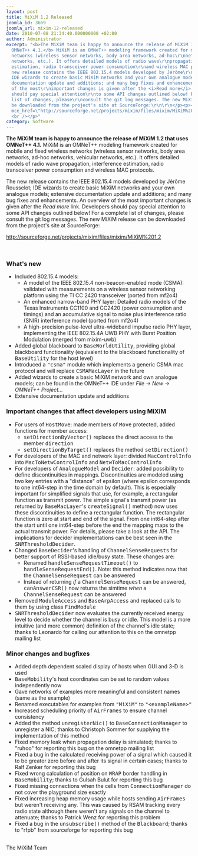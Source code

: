 ```yaml
---
layout: post
title: MiXiM 1.2 Released
joomla_id: 3669
joomla_url: mixim-12-released
date: 2010-07-08 21:34:40.000000000 +02:00
author: Administrator
excerpt: "<b>The MiXiM team is happy to announce the release of MiXiM 1.2 that uses
  OMNeT++ 4.1.</b> MiXiM is an OMNeT++ modeling framework created for mobile and fixed\r\nwireless
  networks (wireless sensor networks, body area networks, ad-hoc\r\nnetworks, vehicular
  networks, etc.). It offers detailed models of radio wave\r\npropagation, interference
  estimation, radio transceiver power consumption\r\nand wireless MAC protocols.\r\n\r\n<p>\r\nThe
  new release contains the IEEE 802.15.4 models developed by Jérôme\r\nRousselot;
  IDE wizards to create basic MiXiM networks and your own analogue models; extensive
  documentation update and additions; and many bug fixes and enhancements. An overview
  of the most\r\nimportant changes is given after the <i>Read more</i> link. Developers
  should pay special attention\r\nto some API changes outlined below! For a complete
  list of changes, please\r\nconsult the git log messages. The new MiXiM release can
  be downloaded from the project's site at SourceForge:\r\n\r\n</p><p><a target=\"_blank\"
  mce_href=\"http://sourceforge.net/projects/mixim/files/mixim/MiXiM%201.2\" href=\"http://sourceforge.net/projects/mixim/files/mixim/MiXiM%201.2\">\r\nhttp://sourceforge.net/projects/mixim/files/mixim/MiXiM%201.2</a>
  <br /></p>"
category: Software
---
```

<b>The MiXiM team is happy to announce the release of MiXiM 1.2 that uses OMNeT++ 4.1.</b> MiXiM is an OMNeT++ modeling framework created for mobile and fixed
wireless networks (wireless sensor networks, body area networks, ad-hoc
networks, vehicular networks, etc.). It offers detailed models of radio wave
propagation, interference estimation, radio transceiver power consumption
and wireless MAC protocols.

<p>
The new release contains the IEEE 802.15.4 models developed by Jérôme
Rousselot; IDE wizards to create basic MiXiM networks and your own analogue models; extensive documentation update and additions; and many bug fixes and enhancements. An overview of the most
important changes is given after the <i>Read more</i> link. Developers should pay special attention
to some API changes outlined below! For a complete list of changes, please
consult the git log messages. The new MiXiM release can be downloaded from the project's site at SourceForge:

</p><p><a target="_blank" mce_href="http://sourceforge.net/projects/mixim/files/mixim/MiXiM%201.2" href="http://sourceforge.net/projects/mixim/files/mixim/MiXiM%201.2">
http://sourceforge.net/projects/mixim/files/mixim/MiXiM%201.2</a> <br /></p><br /><h3>What's new</h3>

<ul>
  <li> Included 802.15.4 models:
    <ul>
      <li> A model of the IEEE 802.15.4 non-beacon-enabled mode (CSMA): validated
      with measurements on a wireless sensor networking platform using the TI CC
      2420 transceiver (ported from mf2o4)
      </li><li> An enhanced narrow-band PHY layer: Detailed radio models of the Texas
      Instruments CC1100 and CC2420 (power consumption and timings) and an
      accumulative signal to noise plus interference ratio (SNIR) interference model
      (ported from mf2o4)
      </li><li> A high-precision pulse-level ultra-wideband impulse radio PHY layer,
      implementing the IEEE 802.15.4A UWB PHY with Burst Position Modulation (merged
      from mixim-uwb)
  </li></ul>
  </li><li> Added global blackboard to <tt>BaseWorldUtility</tt>, providing global blackboard functionality (equivalent to the blackboard functionality of <tt>BaseUtility</tt> for the host level)
  </li><li> Introduced a <tt>"csma"</tt> module which implements a generic CSMA mac protocol and will replace <tt>CSMAMacLayer</tt> in the future
  </li><li> Added wizards to create a basic MiXiM network and own analogue models; can be found in the OMNeT++ IDE under <i>File -&gt; New -&gt; OMNeT++ Project...</i>
  </li><li> Extensive documentation update and additions
</li></ul>


<h3>Important changes that affect developers using MiXiM</h3>

<ul>
  <li> For users of <tt>HostMove</tt>: made members of <tt>Move</tt> protected, added functions for member access:
    <ul>
      <li> <tt>setDirectionByVector()</tt> replaces the direct access to the member <tt>direction</tt>
      </li><li> <tt>setDirectionByTarget()</tt> replaces the method <tt>setDirection()</tt>
    </li></ul>
  </li><li> For developers of the MAC and network layer: divided <tt>MacControlInfo</tt> into <tt>MacToNetwControlInfo</tt> and <tt>NetwToMacControlInfo</tt>
  </li><li> For developers of <tt>AnalogueModel</tt> and <tt>Decider</tt>: added possibility to define discontinuities in mappings.
       Discontinuities are modeled using two key entries with a "distance" of epsilon
       (where epsilon corresponds to one int64-step in the time domain by default).
       This is especially important for simplified signals that use, for example, a rectangular
       function as transmit power. The simple signal's transmit power (as returned by <tt>BaseMacLayer</tt>'s
       <tt>createSignal()</tt> method) now uses these discontinuities to define a rectangular function.
       The rectangular function is zero at start and end of the signal. From one int64-step
       after the start until one int64-step before the end the mapping maps to the actual
       transmit power. For details, please take a look at the API. The implications for
       decider implementations can be best seen in the <tt>SNRThresholdDecider</tt>.
  </li><li> Changed <tt>BaseDecider</tt>'s handling of <tt>ChannelSenseRequests</tt> for better support
       of RSSI-based idle/busy state. These changes are:
    <ul>
      <li> Renamed <tt>handleSenseRequestTimeout()</tt> to <tt>handleSenseRequestEnd()</tt>.
           Note: this method indicates now that the <tt>ChannelSenseRequest</tt> can be answered
      </li><li> Instead of returning <i>if</i> a <tt>ChannelSenseRequest</tt> can be answered,
           <tt>canAnswerCSR()</tt> now returns the simtime <i>when</i> a <tt>ChannelSenseRequest</tt> can be answered
    </li></ul>
  </li><li> Removed <tt>ModuleAccess</tt> and <tt>BaseArpAccess</tt> and replaced calls to them by using class <tt>FindModule</tt>
  </li><li> <tt>SNRThresholdDecider</tt> now evaluates the currently received energy level
       to decide whether the channel is busy or idle. This model is a more intuitive
       (and more common) definition of the channel's idle state; thanks to Leonardo
       for calling our attention to this on the omnetpp mailing list
</li></ul>



<h3>Minor changes and bugfixes</h3>

<ul>
  <li> Added depth dependent scaled display of hosts when GUI and 3-D is used
  </li><li> <tt>BaseMobility</tt>'s host coordinates can be set to random values independently now
  </li><li> Gave networks of examples more meaningful and consistent names (same as the example)
  </li><li> Renamed executables for examples from <tt>"MiXiM"</tt> to <tt>"&lt;exampleName&gt;"</tt>
  </li><li> Increased scheduling priority of <tt>AirFrames</tt> to ensure channel consistency
  </li><li> Added the method <tt>unregisterNic()</tt> to <tt>BaseConnectionManager</tt>
       to unregister a NIC; thanks to Christoph Sommer for supplying the implementation of this method
  </li><li> Fixed memory leak when propagation delay is simulated; thanks to "ruhoo" for reporting this bug on the omnetpp mailing list
  </li><li> Fixed a bug in the calculated receiving power of a signal which caused it to be greater zero before and after its signal in certain cases; thanks to Ralf Zenker for reporting this bug
  </li><li> Fixed wrong calculation of position on <tt>WRAP</tt> border handling in <tt>BaseMobility</tt>; thanks to Gulsah Bulut for reporting this bug
  </li><li> Fixed missing connections when the cells from <tt>ConnectionManager</tt> do not cover the playground size exactly
  </li><li> Fixed increasing heap memory usage while hosts sending <tt>AirFrames</tt> but weren't receiving any. This was caused by RSAM tracking every radio state although there weren't any signals on the channel to attenuate; thanks to Patrick Wenz for reporting this problem
  </li><li> Fixed a bug in the <tt>unsubscribe()</tt> method of the <tt>Blackboard</tt>; thanks to "rfpb" from sourceforge for reporting this bug
</li></ul>

<br />The MiXiM Team
